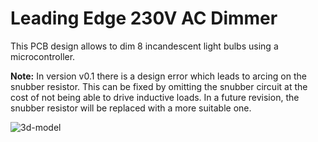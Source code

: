 # Leading Edge 230V AC Dimmer

This PCB design allows to dim 8 incandescent light bulbs using a microcontroller.

**Note:** In version v0.1 there is a design error which leads to arcing on the snubber resistor.
This can be fixed by omitting the snubber circuit at the cost of not being able to drive inductive loads.
In a future revision, the snubber resistor will be replaced with a more suitable one.


![3d-model](https://github.com/user-attachments/assets/4259b6e9-836b-4eeb-a49e-7873b9bbdee9)
